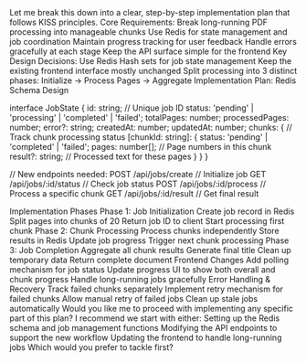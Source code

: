 <thinking>
Let me break this down into a clear, step-by-step implementation plan that follows KISS principles.
Core Requirements:
Break long-running PDF processing into manageable chunks
Use Redis for state management and job coordination
Maintain progress tracking for user feedback
Handle errors gracefully at each stage
Keep the API surface simple for the frontend
Key Design Decisions:
Use Redis Hash sets for job state management
Keep the existing frontend interface mostly unchanged
Split processing into 3 distinct phases: Initialize → Process Pages → Aggregate
</thinking>
Implementation Plan:
Redis Schema Design

interface JobState {
  id: string;               // Unique job ID
  status: 'pending' | 'processing' | 'completed' | 'failed';
  totalPages: number;
  processedPages: number;
  error?: string;
  createdAt: number;
  updatedAt: number;
  chunks: {                 // Track chunk processing status
    [chunkId: string]: {
      status: 'pending' | 'completed' | 'failed';
      pages: number[];      // Page numbers in this chunk
      result?: string;      // Processed text for these pages
    }
  }
}


// New endpoints needed:
POST /api/jobs/create      // Initialize job
GET /api/jobs/:id/status   // Check job status
POST /api/jobs/:id/process // Process a specific chunk
GET /api/jobs/:id/result   // Get final result

Implementation Phases
Phase 1: Job Initialization
Create job record in Redis
Split pages into chunks of 20
Return job ID to client
Start processing first chunk
Phase 2: Chunk Processing
Process chunks independently
Store results in Redis
Update job progress
Trigger next chunk processing
Phase 3: Job Completion
Aggregate all chunk results
Generate final title
Clean up temporary data
Return complete document
Frontend Changes
Add polling mechanism for job status
Update progress UI to show both overall and chunk progress
Handle long-running jobs gracefully
Error Handling & Recovery
Track failed chunks separately
Implement retry mechanism for failed chunks
Allow manual retry of failed jobs
Clean up stale jobs automatically
Would you like me to proceed with implementing any specific part of this plan? I recommend we start with either:
Setting up the Redis schema and job management functions
Modifying the API endpoints to support the new workflow
Updating the frontend to handle long-running jobs
Which would you prefer to tackle first?